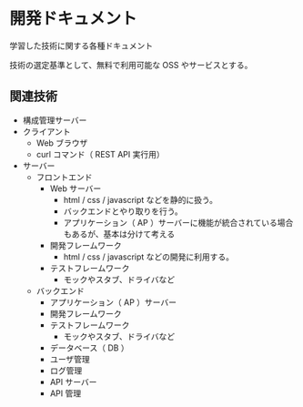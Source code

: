 # 開発ドキュメント

学習した技術に関する各種ドキュメント

技術の選定基準として、無料で利用可能な OSS やサービスとする。

## 関連技術

- 構成管理サーバー
- クライアント
  - Web ブラウザ
  - curl コマンド（ REST API 実行用）
- サーバー
  - フロントエンド
    - Web サーバー
      - html / css / javascript などを静的に扱う。
      - バックエンドとやり取りを行う。
      - アプリケーション（ AP ）サーバーに機能が統合されている場合もあるが、基本は分けて考える
    - 開発フレームワーク
      - html / css / javascript などの開発に利用する。
    - テストフレームワーク
      - モックやスタブ、ドライバなど
  - バックエンド
    - アプリケーション（ AP ）サーバー
    - 開発フレームワーク
    - テストフレームワーク
      - モックやスタブ、ドライバなど
    - データベース（ DB ）
    - ユーザ管理
    - ログ管理
    - API サーバー
    - API 管理
